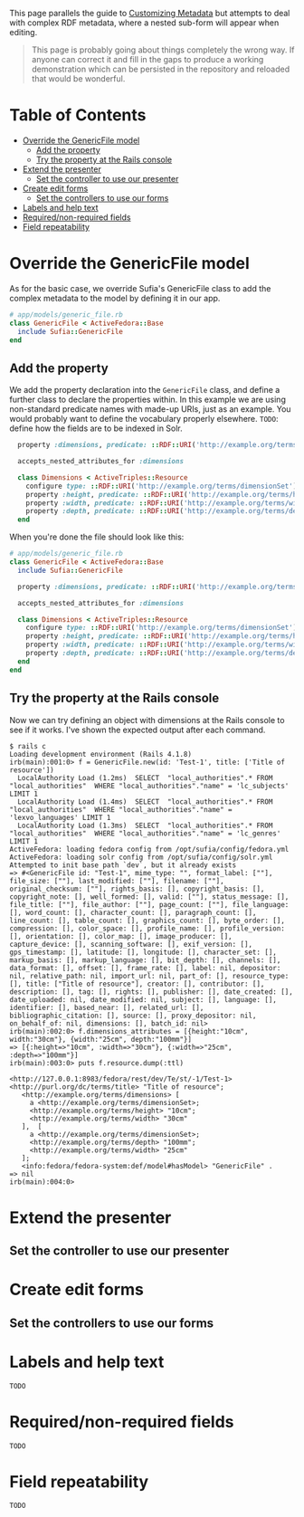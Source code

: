 This page parallels the guide to [Customizing Metadata](https://github.com/projecthydra/sufia/wiki/Customizing-Metadata) but attempts to deal with complex RDF metadata, where a nested sub-form will appear when editing.

> This page is probably going about things completely the wrong way. If anyone can correct it and fill in the
> gaps to produce a working demonstration which can be persisted in the repository and reloaded that would be
> wonderful.

Table of Contents
=================

  * [Override the GenericFile model](#override-the-genericfile-model)
    * [Add the property](#add-the-property)
    * [Try the property at the Rails console](#try-the-property-at-the-rails-console)
  * [Extend the presenter](#extend-the-presenter)
    * [Set the controller to use our presenter](#set-the-controller-to-use-our-presenter)
  * [Create edit forms](#create-edit-forms)
    * [Set the controllers to use our forms](#set-the-controllers-to-use-our-forms)
  * [Labels and help text](#labels-and-help-text)
  * [Required/non-required fields](#requirednon-required-fields)
  * [Field repeatability](#field-repeatability)

# Override the GenericFile model

As for the basic case, we override Sufia's GenericFile class to add the complex metadata to the model by defining it in our app.

```ruby
# app/models/generic_file.rb
class GenericFile < ActiveFedora::Base
  include Sufia::GenericFile
end
```

## Add the property

We add the property declaration into the `GenericFile` class, and define a further class to declare the properties within. In this example we are using non-standard predicate names with made-up URIs, just as an example. You would probably want to define the vocabulary properly elsewhere.
`TODO`: define how the fields are to be indexed in Solr.

```ruby
  property :dimensions, predicate: ::RDF::URI('http://example.org/terms/dimensions'), class_name: "Dimensions"

  accepts_nested_attributes_for :dimensions

  class Dimensions < ActiveTriples::Resource
    configure type: ::RDF::URI('http://example.org/terms/dimensionSet')
    property :height, predicate: ::RDF::URI('http://example.org/terms/height')
    property :width, predicate: ::RDF::URI('http://example.org/terms/width')
    property :depth, predicate: ::RDF::URI('http://example.org/terms/depth')
  end
```

When you're done the file should look like this:
```ruby
# app/models/generic_file.rb
class GenericFile < ActiveFedora::Base
  include Sufia::GenericFile

  property :dimensions, predicate: ::RDF::URI('http://example.org/terms/dimensions'), class_name: "Dimensions"

  accepts_nested_attributes_for :dimensions

  class Dimensions < ActiveTriples::Resource
    configure type: ::RDF::URI('http://example.org/terms/dimensionSet')
    property :height, predicate: ::RDF::URI('http://example.org/terms/height')
    property :width, predicate: ::RDF::URI('http://example.org/terms/width')
    property :depth, predicate: ::RDF::URI('http://example.org/terms/depth')
  end
end
```

## Try the property at the Rails console

Now we can try defining an object with dimensions at the Rails console to see if it works. I've shown the expected output after each command.
```
$ rails c
Loading development environment (Rails 4.1.8)
irb(main):001:0> f = GenericFile.new(id: 'Test-1', title: ['Title of resource'])
  LocalAuthority Load (1.2ms)  SELECT  "local_authorities".* FROM "local_authorities"  WHERE "local_authorities"."name" = 'lc_subjects' LIMIT 1
  LocalAuthority Load (1.4ms)  SELECT  "local_authorities".* FROM "local_authorities"  WHERE "local_authorities"."name" = 'lexvo_languages' LIMIT 1
  LocalAuthority Load (1.3ms)  SELECT  "local_authorities".* FROM "local_authorities"  WHERE "local_authorities"."name" = 'lc_genres' LIMIT 1
ActiveFedora: loading fedora config from /opt/sufia/config/fedora.yml
ActiveFedora: loading solr config from /opt/sufia/config/solr.yml
Attempted to init base path `dev`, but it already exists
=> #<GenericFile id: "Test-1", mime_type: "", format_label: [""], file_size: [""], last_modified: [""], filename: [""], original_checksum: [""], rights_basis: [], copyright_basis: [], copyright_note: [], well_formed: [], valid: [""], status_message: [], file_title: [""], file_author: [""], page_count: [""], file_language: [], word_count: [], character_count: [], paragraph_count: [], line_count: [], table_count: [], graphics_count: [], byte_order: [], compression: [], color_space: [], profile_name: [], profile_version: [], orientation: [], color_map: [], image_producer: [], capture_device: [], scanning_software: [], exif_version: [], gps_timestamp: [], latitude: [], longitude: [], character_set: [], markup_basis: [], markup_language: [], bit_depth: [], channels: [], data_format: [], offset: [], frame_rate: [], label: nil, depositor: nil, relative_path: nil, import_url: nil, part_of: [], resource_type: [], title: ["Title of resource"], creator: [], contributor: [], description: [], tag: [], rights: [], publisher: [], date_created: [], date_uploaded: nil, date_modified: nil, subject: [], language: [], identifier: [], based_near: [], related_url: [], bibliographic_citation: [], source: [], proxy_depositor: nil, on_behalf_of: nil, dimensions: [], batch_id: nil>
irb(main):002:0> f.dimensions_attributes = [{height:"10cm", width:"30cm"}, {width:"25cm", depth:"100mm"}]
=> [{:height=>"10cm", :width=>"30cm"}, {:width=>"25cm", :depth=>"100mm"}]
irb(main):003:0> puts f.resource.dump(:ttl)

<http://127.0.0.1:8983/fedora/rest/dev/Te/st/-1/Test-1> <http://purl.org/dc/terms/title> "Title of resource";
   <http://example.org/terms/dimensions> [
     a <http://example.org/terms/dimensionSet>;
     <http://example.org/terms/height> "10cm";
     <http://example.org/terms/width> "30cm"
   ],  [
     a <http://example.org/terms/dimensionSet>;
     <http://example.org/terms/depth> "100mm";
     <http://example.org/terms/width> "25cm"
   ];
   <info:fedora/fedora-system:def/model#hasModel> "GenericFile" .
=> nil
irb(main):004:0>
```

# Extend the presenter

## Set the controller to use our presenter

# Create edit forms

## Set the controllers to use our forms

# Labels and help text

`TODO`

# Required/non-required fields

`TODO`

# Field repeatability

`TODO`